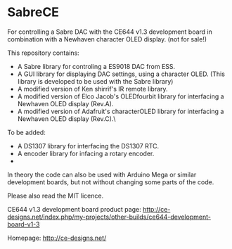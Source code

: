 SabreCE
=======

For controlling a Sabre DAC with the CE644 v1.3 development board in combination with a Newhaven character OLED display. (not for sale!)

This repository contains:
  - A Sabre library for controling a ES9018 DAC from ESS.
  - A GUI library for displaying DAC settings, using a character OLED.
      (This library is developed to be used with the Sabre library)
  - A modified version of Ken shirrif's IR remote library.
  - A modified version of Elco Jacob's OLEDfourbit library for interfacing a Newhaven OLED display (Rev.A).
  - A modified version of Adafruit's characterOLED library for interfacing a Newhaven OLED display (Rev.C).\
 
To be added:
  - A DS1307 library for interfacing the DS1307 RTC.
  - A encoder library for infacing a rotary encoder.
  - 
In theory the code can also be used with Arduino Mega or similar development boards, but not without changing some parts of the code.

Please also read the MIT licence.


CE644 v1.3 development board product page:
http://ce-designs.net/index.php/my-projects/other-builds/ce644-development-board-v1-3


Homepage:
http://ce-designs.net/
